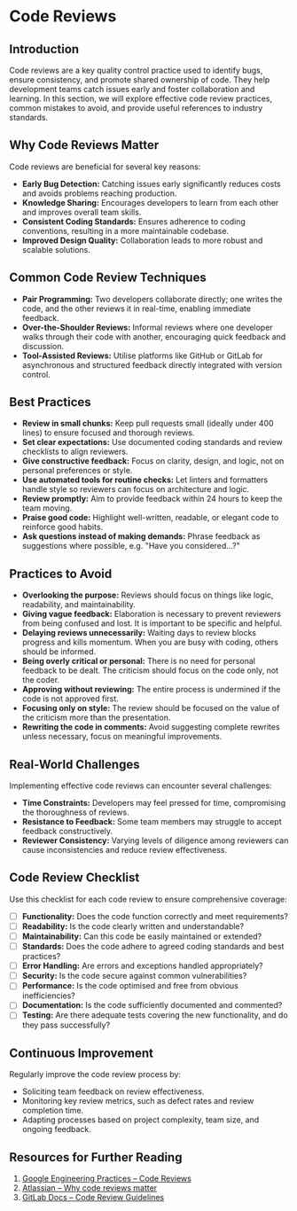 # Code Reviews

## Introduction

Code reviews are a key quality control practice used to identify bugs, ensure consistency, and promote shared ownership of code. They help development teams catch issues early and foster collaboration and learning. In this section, we will explore effective code review practices, common mistakes to avoid, and provide useful references to industry standards.

## Why Code Reviews Matter

Code reviews are beneficial for several key reasons:

- **Early Bug Detection:** Catching issues early significantly reduces costs and avoids problems reaching production.
- **Knowledge Sharing:** Encourages developers to learn from each other and improves overall team skills.
- **Consistent Coding Standards:** Ensures adherence to coding conventions, resulting in a more maintainable codebase.
- **Improved Design Quality:** Collaboration leads to more robust and scalable solutions.

## Common Code Review Techniques

- **Pair Programming:** Two developers collaborate directly; one writes the code, and the other reviews it in real-time, enabling immediate feedback.
- **Over-the-Shoulder Reviews:** Informal reviews where one developer walks through their code with another, encouraging quick feedback and discussion.
- **Tool-Assisted Reviews:** Utilise platforms like GitHub or GitLab for asynchronous and structured feedback directly integrated with version control.

## Best Practices

- **Review in small chunks:** Keep pull requests small (ideally under 400 lines) to ensure focused and thorough reviews.
- **Set clear expectations:** Use documented coding standards and review checklists to align reviewers.
- **Give constructive feedback:** Focus on clarity, design, and logic, not on personal preferences or style.
- **Use automated tools for routine checks:** Let linters and formatters handle style so reviewers can focus on architecture and logic.
- **Review promptly:** Aim to provide feedback within 24 hours to keep the team moving.
- **Praise good code:** Highlight well-written, readable, or elegant code to reinforce good habits.
- **Ask questions instead of making demands:** Phrase feedback as suggestions where possible, e.g. "Have you considered...?"

## Practices to Avoid

- **Overlooking the purpose:** Reviews should focus on things like logic, readability, and maintainability.
- **Giving vague feedback:** Elaboration is necessary to prevent reviewers from being confused and lost. It is important to be specific and helpful.
- **Delaying reviews unnecessarily:** Waiting days to review blocks progress and kills momentum. When you are busy with coding, others should be informed.
- **Being overly critical or personal:** There is no need for personal feedback to be dealt. The criticism should focus on the code only, not the coder.
- **Approving without reviewing:** The entire process is undermined if the code is not approved first.
- **Focusing only on style:** The review should be focused on the value of the criticism more than the presentation.
- **Rewriting the code in comments:** Avoid suggesting complete rewrites unless necessary, focus on meaningful improvements.

## Real-World Challenges

Implementing effective code reviews can encounter several challenges:

- **Time Constraints:** Developers may feel pressed for time, compromising the thoroughness of reviews.
- **Resistance to Feedback:** Some team members may struggle to accept feedback constructively.
- **Reviewer Consistency:** Varying levels of diligence among reviewers can cause inconsistencies and reduce review effectiveness.

## Code Review Checklist

Use this checklist for each code review to ensure comprehensive coverage:

- [ ] **Functionality:** Does the code function correctly and meet requirements?
- [ ] **Readability:** Is the code clearly written and understandable?
- [ ] **Maintainability:** Can this code be easily maintained or extended?
- [ ] **Standards:** Does the code adhere to agreed coding standards and best practices?
- [ ] **Error Handling:** Are errors and exceptions handled appropriately?
- [ ] **Security:** Is the code secure against common vulnerabilities?
- [ ] **Performance:** Is the code optimised and free from obvious inefficiencies?
- [ ] **Documentation:** Is the code sufficiently documented and commented?
- [ ] **Testing:** Are there adequate tests covering the new functionality, and do they pass successfully?

## Continuous Improvement

Regularly improve the code review process by:

- Soliciting team feedback on review effectiveness.
- Monitoring key review metrics, such as defect rates and review completion time.
- Adapting processes based on project complexity, team size, and ongoing feedback.

## Resources for Further Reading

1. [Google Engineering Practices – Code Reviews](https://google.github.io/eng-practices/review/)
2. [Atlassian – Why code reviews matter](https://www.atlassian.com/agile/software-development/code-reviews)
3. [GitLab Docs – Code Review Guidelines](https://docs.gitlab.com/development/code_review/)
